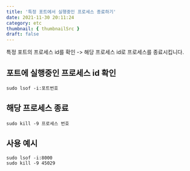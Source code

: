 ```yaml
---
title: '특정 포트에서 실행중인 프로세스 종료하기'
date: 2021-11-30 20:11:24
category: etc
thumbnail: { thumbnailSrc }
draft: false
---
```


특정 포트의 프로세스 id를 확인 -> 해당 프로세스 id로 프로세스를 종료시킵니다.

## 포트에 실행중인 프로세스 id 확인

```shell
sudo lsof -i:포트번호

```

## 해당 프로세스 종료

```shell
sudo kill -9 프로세스 번호

```

## 사용 예시

```shell
sudo lsof -i:8000
sudo kill -9 45029
```
